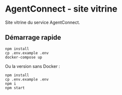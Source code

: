 # AgentConnect - site vitrine

Site vitrine du service AgentConnect.

## Démarrage rapide

```
npm install
cp .env.example .env
docker-compose up
```

Ou la version sans Docker :

```shell
npm install
cp .env.example .env
npm i
npm start
```